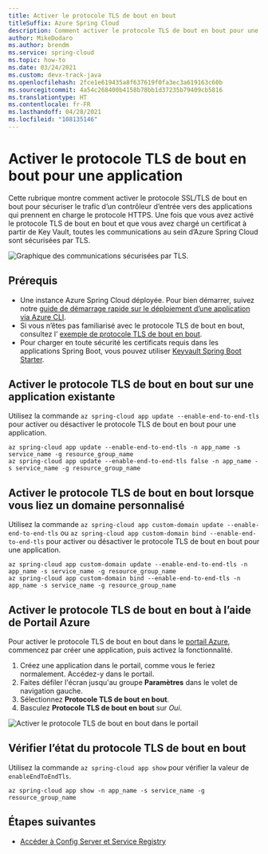```yaml
---
title: Activer le protocole TLS de bout en bout
titleSuffix: Azure Spring Cloud
description: Comment activer le protocole TLS de bout en bout pour une application.
author: MikeDodaro
ms.author: brendm
ms.service: spring-cloud
ms.topic: how-to
ms.date: 03/24/2021
ms.custom: devx-track-java
ms.openlocfilehash: 2fce1e619435a8f637619f0fa3ec3a619163c60b
ms.sourcegitcommit: 4a54c268400b4158b78bb1d37235b79409cb5816
ms.translationtype: HT
ms.contentlocale: fr-FR
ms.lasthandoff: 04/28/2021
ms.locfileid: "108135146"
---
```

# <a name="enable-end-to-end-tls-for-an-application"></a>Activer le protocole TLS de bout en bout pour une application

Cette rubrique montre comment activer le protocole SSL/TLS de bout en bout pour sécuriser le trafic d’un contrôleur d’entrée vers des applications qui prennent en charge le protocole HTTPS. Une fois que vous avez activé le protocole TLS de bout en bout et que vous avez chargé un certificat à partir de Key Vault, toutes les communications au sein d’Azure Spring Cloud sont sécurisées par TLS.

   ![Graphique des communications sécurisées par TLS.](media/enable-end-to-end-tls/secured-tls.png)

## <a name="prerequisites"></a>Prérequis 

- Une instance Azure Spring Cloud déployée. Pour bien démarrer, suivez notre [guide de démarrage rapide sur le déploiement d’une application via Azure CLI](./quickstart.md).
- Si vous n’êtes pas familiarisé avec le protocole TLS de bout en bout, consultez l’ [exemple de protocole TLS de bout en bout](https://github.com/Azure-Samples/spring-boot-secure-communications-using-end-to-end-tls-ssl).
- Pour charger en toute sécurité les certificats requis dans les applications Spring Boot, vous pouvez utiliser [Keyvault Spring Boot Starter](https://github.com/Azure/azure-sdk-for-java/tree/master/sdk/spring/azure-spring-boot-starter-keyvault-certificates).


## <a name="enable-end-to-end-tls-on-an-existing-app"></a>Activer le protocole TLS de bout en bout sur une application existante

Utilisez la commande `az spring-cloud app update --enable-end-to-end-tls` pour activer ou désactiver le protocole TLS de bout en bout pour une application.

```azurecli
az spring-cloud app update --enable-end-to-end-tls -n app_name -s service_name -g resource_group_name
az spring-cloud app update --enable-end-to-end-tls false -n app_name -s service_name -g resource_group_name
```

## <a name="enable-end-to-end-tls-when-you-bind-custom-domain"></a>Activer le protocole TLS de bout en bout lorsque vous liez un domaine personnalisé

Utilisez la commande `az spring-cloud app custom-domain update --enable-end-to-end-tls` ou `az spring-cloud app custom-domain bind --enable-end-to-end-tls` pour activer ou désactiver le protocole TLS de bout en bout pour une application.

```azurecli
az spring-cloud app custom-domain update --enable-end-to-end-tls -n app_name -s service_name -g resource_group_name
az spring-cloud app custom-domain bind --enable-end-to-end-tls -n app_name -s service_name -g resource_group_name
```

## <a name="enable-end-to-end-tls-using-azure-portal"></a>Activer le protocole TLS de bout en bout à l’aide de Portail Azure
Pour activer le protocole TLS de bout en bout dans le [portail Azure](https://portal.azure.com/), commencez par créer une application, puis activez la fonctionnalité.

1. Créez une application dans le portail, comme vous le feriez normalement. Accédez-y dans le portail.
2. Faites défiler l'écran jusqu'au groupe **Paramètres** dans le volet de navigation gauche.
3. Sélectionnez **Protocole TLS de bout en bout**.
4. Basculez **Protocole TLS de bout en bout** sur *Oui*.

 ![Activer le protocole TLS de bout en bout dans le portail](./media/enable-end-to-end-tls/enable-tls.png)


## <a name="verify-end-to-end-tls-status"></a>Vérifier l’état du protocole TLS de bout en bout

Utilisez la commande `az spring-cloud app show` pour vérifier la valeur de `enableEndToEndTls`.
```
az spring-cloud app show -n app_name -s service_name -g resource_group_name
```

## <a name="next-steps"></a>Étapes suivantes
* [Accéder à Config Server et Service Registry](how-to-access-data-plane-azure-ad-rbac.md)